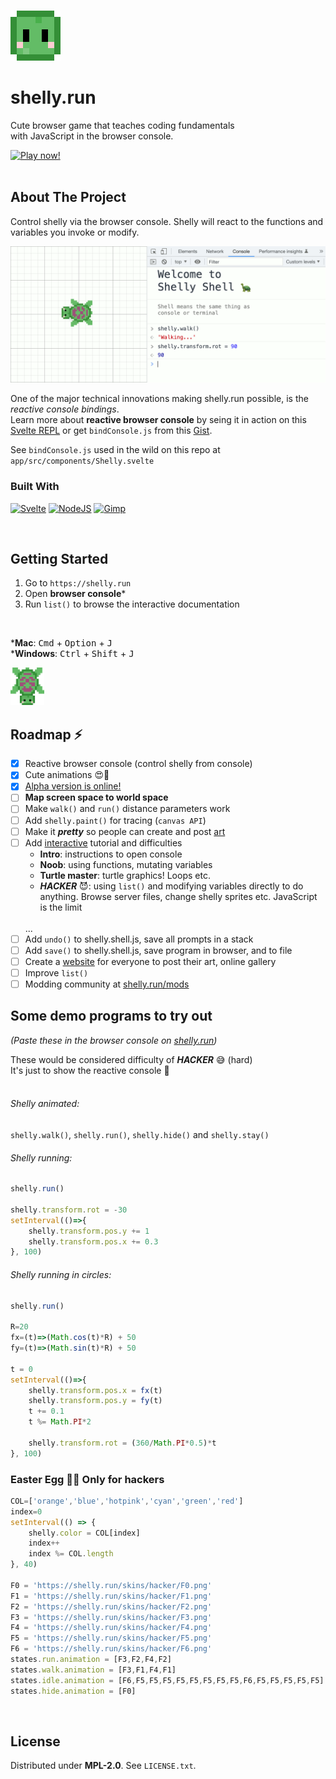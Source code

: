 <!-- variables -->
[Svelte.dev]: https://img.shields.io/badge/Svelte-4A4A55?style=for-the-badge&logo=svelte&logoColor=FF3E00
[Svelte-url]: https://svelte.dev/
[NodeJS.org]: https://img.shields.io/badge/Node.js-339933?style=for-the-badge&logo=nodedotjs&logoColor=white
[NodeJS-url]: https://nodejs.org/
[Gimp.org]: https://img.shields.io/badge/gimp-5C5543?style=for-the-badge&logo=gimp&logoColor=white
[Gimp-url]: https://gimp.org/
[YouTube.com]: https://img.shields.io/badge/Shorts-FF0000?style=for-the-badge&logo=youtube&logoColor=white
[TikTok.com]: https://img.shields.io/badge/TikTok-000000?style=for-the-badge&logo=tiktok&logoColor=white
[Discord]: https://img.shields.io/badge/Server-5865F2?style=for-the-badge&logo=discord&logoColor=white

<!-- Social media -->
[YouTube-url]: https://www.youtube.com/
[TikTok-url]: https://www.tiktok.com/
[Discord-url]: https://www.tiktok.com/

<!-- https://github.com/alexandresanlim/Badges4-README.md-Profile/blob/master/README.md#badges -->

<a name="readme-top"></a>

<!-- PROJECT LOGO -->
<br />
<div>
  <img src="images/logo.png" alt="Logo" height="80">
  <h1>shelly.run</h1>
  <p>
    Cute browser game that teaches coding fundamentals 
    <br />
    with JavaScript in the browser console.
  </p>
</div>

<!-- PLAY NOW -->
<a href="https://shelly.run" target="_blank">
  <img src="https://img.shields.io/badge/Play_Now-4285F4?style=for-the-badge&amp;logo=Google-chrome&amp;logoColor=white" alt="Play now!">
  <!-- <img src="https://img.shields.io/badge/web-Play_Now-4285F4?style=for-the-badge&amp;logo=Google-chrome&amp;logoColor=white" alt="Play now!"> -->
</a>

<br />
<br />

<!-- ## Subscribe!
Learn `JavaScript` with Shelly and my **60 second tutorials**

[![JS Shorts][YouTube.com]][YouTube-url]
[![JS Shorts][TikTok.com]][TikTok-url]
[![Discord Server][Discord]][Discord-url] -->

## About The Project
Control shelly via the browser console.
Shelly will react to the functions and variables you invoke or modify.

<img src="images/screenshot.gif" alt="shelly.run">

One of the major technical innovations making shelly.run possible, is the *reactive console bindings*. <br />
Learn more about **reactive browser console** by seing it in action on this [Svelte REPL](https://svelte.dev/repl/e139ee91c1834124a2dcf891c2049b83?version=3.52.0) or get `bindConsole.js` from this [Gist](https://gist.github.com/ferry-creator/625ef854a899653d5acf652b813f784f).

See `bindConsole.js` used in the wild on this repo at `app/src/components/Shelly.svelte`

### Built With

[![Svelte][Svelte.dev]][Svelte-url]
[![NodeJS][NodeJS.org]][NodeJS-url]
[![Gimp][Gimp.org]][Gimp-url]

<br/>

## Getting Started

1. Go to `https://shelly.run`
2. Open **browser console***
3. Run `list()` to browse the interactive documentation

<br/>

***Mac**: <kbd>Cmd</kbd> + <kbd>Option</kbd> + <kbd>J</kbd>
<br/>
***Windows**: <kbd>Ctrl</kbd> + <kbd>Shift</kbd> + <kbd>J</kbd>

<img src="images/animation.gif" alt="shelly animation" height=60>
<br/>

## Roadmap ⚡️
* [x] Reactive browser console (control shelly from console)
* [x] Cute animations 😍🐢
* [x] [Alpha version is online!](https://shelly.run/)
* [ ] **Map screen space to world space**
* [ ] Make `walk()` and `run()` distance parameters work
* [ ] Add `shelly.paint()` for tracing (`canvas API`)
* [ ] Make it ***pretty*** so people can create and post [art](https://startdreambig.org/wp-content/uploads/2019/07/graphic8.png)
* [ ] Add [interactive](https://github.com/rgossiaux/svelte-headlessui) tutorial and difficulties
  * **Intro**: instructions to open console
  * **Noob**: using functions, mutating variables
  * **Turtle master**: turtle graphics! Loops etc.
  * ***HACKER*** 😈: using `list()` and modifying variables directly to do anything.
  Browse server files, change shelly sprites etc. JavaScript is the limit
  <br/>
  ...
* [ ] Add `undo()` to shelly.shell.js, save all prompts in a stack
* [ ] Add `save()` to shelly.shell.js, save program in browser, and to file
* [ ] Create a [website](https://kran.ai/ideas/) for everyone to post their art, online gallery
* [ ] Improve `list()`
* [ ] Modding community at [shelly.run/mods](https://shelly.run/mods)

## Some demo programs to try out
*(Paste these in the browser console on [shelly.run](https://shelly.run/))*

These would be considered difficulty of ***HACKER*** 😅 (hard)
<br />
It's just to show the reactive console 🐢
<br />
<br />

###### Shelly animated:
`shelly.walk()`, `shelly.run()`, `shelly.hide()` and `shelly.stay()`

###### Shelly running:
```javascript
shelly.run()

shelly.transform.rot = -30
setInterval(()=>{
    shelly.transform.pos.y += 1
    shelly.transform.pos.x += 0.3
}, 100)
```

###### Shelly running in circles:
```javascript
shelly.run()

R=20
fx=(t)=>(Math.cos(t)*R) + 50
fy=(t)=>(Math.sin(t)*R) + 50

t = 0
setInterval(()=>{
    shelly.transform.pos.x = fx(t)
    shelly.transform.pos.y = fy(t)
    t += 0.1
    t %= Math.PI*2

    shelly.transform.rot = (360/Math.PI*0.5)*t
}, 100)
```

### Easter Egg 🥚🐰 Only for hackers
```javascript
COL=['orange','blue','hotpink','cyan','green','red']
index=0
setInterval(() => {
    shelly.color = COL[index]
    index++
    index %= COL.length
}, 40)

F0 = 'https://shelly.run/skins/hacker/F0.png'
F1 = 'https://shelly.run/skins/hacker/F1.png'
F2 = 'https://shelly.run/skins/hacker/F2.png'
F3 = 'https://shelly.run/skins/hacker/F3.png'
F4 = 'https://shelly.run/skins/hacker/F4.png'
F5 = 'https://shelly.run/skins/hacker/F5.png'
F6 = 'https://shelly.run/skins/hacker/F6.png'
states.run.animation = [F3,F2,F4,F2]
states.walk.animation = [F3,F1,F4,F1]
states.idle.animation = [F6,F5,F5,F5,F5,F5,F5,F5,F5,F6,F5,F5,F5,F5,F5]
states.hide.animation = [F0]
```

<br />

## License
Distributed under **MPL-2.0**. See `LICENSE.txt`.
